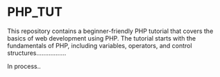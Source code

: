 # PHP_TUT
This repository contains a beginner-friendly PHP tutorial that covers the basics of web development using PHP. The tutorial starts with the fundamentals of PHP, including variables, operators, and control structures................. 


In process..
